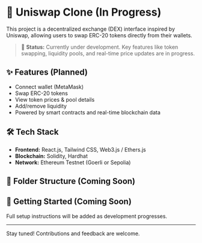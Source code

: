 # 🔄 Uniswap Clone (In Progress)

This project is a decentralized exchange (DEX) interface inspired by Uniswap, allowing users to swap ERC-20 tokens directly from their wallets.

> 🚧 **Status:** Currently under development. Key features like token swapping, liquidity pools, and real-time price updates are in progress.

## ✨ Features (Planned)

- Connect wallet (MetaMask)
- Swap ERC-20 tokens
- View token prices & pool details
- Add/remove liquidity
- Powered by smart contracts and real-time blockchain data

## 🛠 Tech Stack

- **Frontend:** React.js, Tailwind CSS, Web3.js / Ethers.js
- **Blockchain:** Solidity, Hardhat
- **Network:** Ethereum Testnet (Goerli or Sepolia)

## 📁 Folder Structure (Coming Soon)

## 🚀 Getting Started (Coming Soon)

Full setup instructions will be added as development progresses.

---

Stay tuned! Contributions and feedback are welcome.


